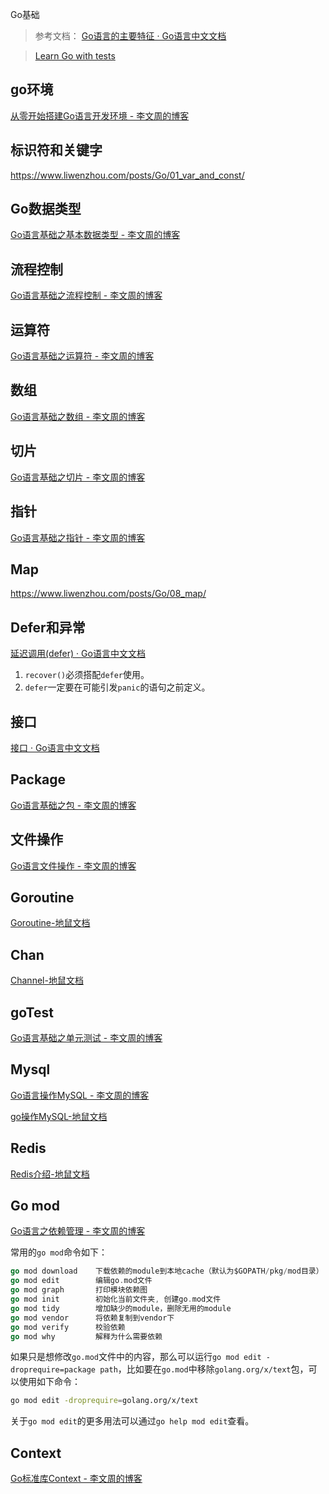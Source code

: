 Go基础

> 参考文档： [Go语言的主要特征 · Go语言中文文档](https://www.topgoer.com/go基础/Go语言的主要特征.html) 

> [Learn Go with tests](https://studygolang.gitbook.io/learn-go-with-tests)

## go环境

[从零开始搭建Go语言开发环境 - 李文周的博客](https://www.liwenzhou.com/posts/Go/install_go_dev/)

## 标识符和关键字

https://www.liwenzhou.com/posts/Go/01_var_and_const/

## Go数据类型

[Go语言基础之基本数据类型 - 李文周的博客](https://www.liwenzhou.com/posts/Go/02_datatype/)

## 流程控制

[Go语言基础之流程控制 - 李文周的博客](https://www.liwenzhou.com/posts/Go/04_basic/)

## 运算符

[Go语言基础之运算符 - 李文周的博客](https://www.liwenzhou.com/posts/Go/03_operators/)

## 数组

[Go语言基础之数组 - 李文周的博客](https://www.liwenzhou.com/posts/Go/05_array/)

## 切片

[Go语言基础之切片 - 李文周的博客](https://www.liwenzhou.com/posts/Go/06_slice/)

## 指针

[Go语言基础之指针 - 李文周的博客](https://www.liwenzhou.com/posts/Go/07_pointer/)

## Map

https://www.liwenzhou.com/posts/Go/08_map/

## Defer和异常

[延迟调用(defer) · Go语言中文文档](https://www.topgoer.com/函数/延迟调用defer.html)

1. `recover()`必须搭配`defer`使用。
2. `defer`一定要在可能引发`panic`的语句之前定义。

## 接口

[接口 · Go语言中文文档](https://www.topgoer.com/面向对象/接口.html)

## Package

[Go语言基础之包 - 李文周的博客](https://www.liwenzhou.com/posts/Go/11-package/)

## 文件操作

[Go语言文件操作 - 李文周的博客](https://www.liwenzhou.com/posts/Go/go_file/)

## Goroutine

[Goroutine-地鼠文档](https://www.topgoer.cn/docs/golang/chapter09-2)

## Chan

[Channel-地鼠文档](https://www.topgoer.cn/docs/golang/chapter09-4)

## goTest

[Go语言基础之单元测试 - 李文周的博客](https://www.liwenzhou.com/posts/Go/unit-test/)

## Mysql

[Go语言操作MySQL - 李文周的博客](https://www.liwenzhou.com/posts/Go/go_mysql/)

[go操作MySQL-地鼠文档](https://www.topgoer.cn/docs/golang/chapter10-1)

## Redis

[Redis介绍-地鼠文档](https://www.topgoer.cn/docs/golang/chapter10-2-1)

## Go mod

[Go语言之依赖管理 - 李文周的博客](https://www.liwenzhou.com/posts/Go/go_dependency/)

常用的`go mod`命令如下：

```go
go mod download    下载依赖的module到本地cache（默认为$GOPATH/pkg/mod目录）
go mod edit        编辑go.mod文件
go mod graph       打印模块依赖图
go mod init        初始化当前文件夹, 创建go.mod文件
go mod tidy        增加缺少的module，删除无用的module
go mod vendor      将依赖复制到vendor下
go mod verify      校验依赖
go mod why         解释为什么需要依赖
```

如果只是想修改`go.mod`文件中的内容，那么可以运行`go mod edit -droprequire=package path`，比如要在`go.mod`中移除`golang.org/x/text`包，可以使用如下命令：

```Bash
go mod edit -droprequire=golang.org/x/text 
```

关于`go mod edit`的更多用法可以通过`go help mod edit`查看。

## Context

[Go标准库Context - 李文周的博客](https://www.liwenzhou.com/posts/Go/go_context/)
